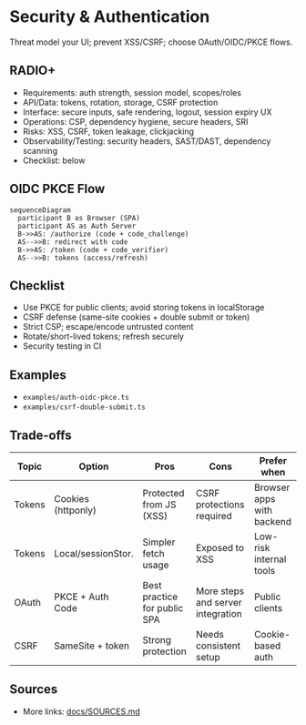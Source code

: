 # Security & Authentication

Threat model your UI; prevent XSS/CSRF; choose OAuth/OIDC/PKCE flows.

## RADIO+
- Requirements: auth strength, session model, scopes/roles
- API/Data: tokens, rotation, storage, CSRF protection
- Interface: secure inputs, safe rendering, logout, session expiry UX
- Operations: CSP, dependency hygiene, secure headers, SRI
- Risks: XSS, CSRF, token leakage, clickjacking
- Observability/Testing: security headers, SAST/DAST, dependency scanning
- Checklist: below

## OIDC PKCE Flow
```mermaid
sequenceDiagram
  participant B as Browser (SPA)
  participant AS as Auth Server
  B->>AS: /authorize (code + code_challenge)
  AS-->>B: redirect with code
  B->>AS: /token (code + code_verifier)
  AS-->>B: tokens (access/refresh)
```

## Checklist
- Use PKCE for public clients; avoid storing tokens in localStorage
- CSRF defense (same-site cookies + double submit or token)
- Strict CSP; escape/encode untrusted content
- Rotate/short-lived tokens; refresh securely
- Security testing in CI

## Examples
- `examples/auth-oidc-pkce.ts`
- `examples/csrf-double-submit.ts`

## Trade-offs

| Topic  | Option            | Pros                               | Cons                              | Prefer when |
|--------|-------------------|------------------------------------|-----------------------------------|-------------|
| Tokens | Cookies (httponly)| Protected from JS (XSS)            | CSRF protections required         | Browser apps with backend |
| Tokens | Local/sessionStor.| Simpler fetch usage                | Exposed to XSS                    | Low-risk internal tools |
| OAuth  | PKCE + Auth Code  | Best practice for public SPA       | More steps and server integration | Public clients |
| CSRF   | SameSite + token  | Strong protection                  | Needs consistent setup            | Cookie-based auth |

## Sources
- More links: [docs/SOURCES.md](../../docs/SOURCES.md)
